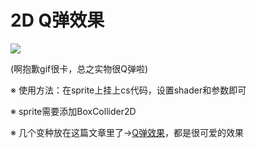 # 2D Q弹效果

![](https://github.com/llapuras/ShaderLib/blob/master/Qspring/neko_glee.gif)

(啊抱歉gif很卡，总之实物很Q弹啦)

※ 使用方法：在sprite上挂上cs代码，设置shader和参数即可

※ sprite需要添加BoxCollider2D

※ 几个变种放在这篇文章里了→[Q弹效果](https://llapuras.top/Q%E5%BC%B9%E6%95%88%E6%9E%9C-%E5%89%AF%E6%9C%AC/)，都是很可爱的效果
